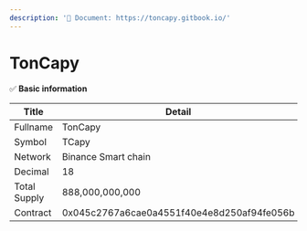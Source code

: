 ```yaml
---
description: '📄 Document: https://toncapy.gitbook.io/'
---
```


# TonCapy

✅ **Basic information**

<table><thead><tr><th width="154">Title</th><th>Detail</th></tr></thead><tbody><tr><td>Fullname</td><td>TonCapy</td></tr><tr><td>Symbol</td><td>TCapy</td></tr><tr><td>Network</td><td>Binance Smart chain</td></tr><tr><td>Decimal</td><td>18</td></tr><tr><td>Total Supply</td><td>888,000,000,000</td></tr><tr><td>Contract</td><td>0x045c2767a6cae0a4551f40e4e8d250af94fe056b</td></tr></tbody></table>
